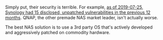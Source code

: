 Simply put, their security is terrible. For example, [as of 2019-07-25, Synology had 15 disclosed, unpatched vulnerabilities in the previous 12 months](https://www.reddit.com/r/homelab/comments/ch93vf/synology_equivalent/euvvz3y/). QNAP, the other premade NAS market leader, isn't actually worse.

The best NAS solution is to use a 3rd party OS that's actively developed and aggressively patched on commodity hardware.